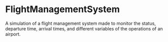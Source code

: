 # FlightManagementSystem

A simulation of a flight management system made to monitor the status, departure time, arrival times, and different
variables of the operations of an airport.
